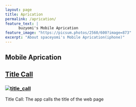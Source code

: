 ```yaml
---
layout: page
title: Aprication
permalink: /aprication/
feature_text: |
      buzyomi's Mobile Aprication
feature_image: "https://picsum.photos/2560/600?image=873"
excerpt: "About spaceyomi's Mobile Aprication(iphone)"
---
```



[link-1]: /title_call
<!-- 
[link-1]: /hp/title_call
-->
## Mobile Aprication

## [Title Call][link-1]
### [![title_call](/assets/title_call/Ver2.1.1_300px.png)][link-1]
Title Call: The app calls the title of the web page

<!-- 
## [Title Call（iPhone）]([link-1] "title_call")

### [![title_call](/assets/title_call/Icon-App-83.5x83.5@2x.png)]([link-1]  "title_call apri for iphone")
-->



